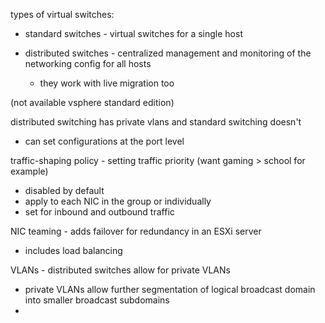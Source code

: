 types of virtual switches:

- standard switches - virtual switches for a single host

  

- distributed switches - centralized management and monitoring of the networking config for all hosts
    
    - they work with live migration too

(not available vsphere standard edition)

  

distributed switching has private vlans and standard switching doesn't

- can set configurations at the port level

  

traffic-shaping policy - setting traffic priority (want gaming > school for example)

- disabled by default
- apply to each NIC in the group or individually
- set for inbound and outbound traffic
  

  

NIC teaming - adds failover for redundancy in an ESXi server

- includes load balancing

  

VLANs - distributed switches allow for private VLANs

- private VLANs allow further segmentation of logical broadcast domain into smaller broadcast subdomains
-